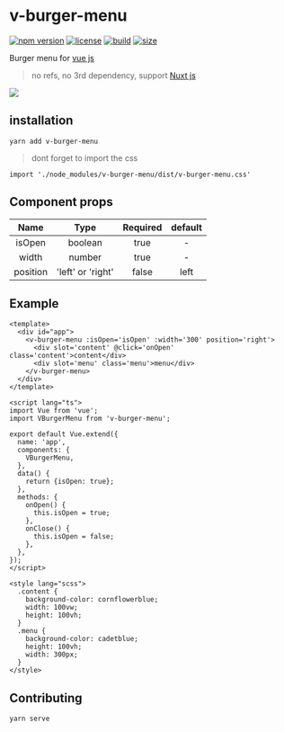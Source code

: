 # v-burger-menu

[![npm version](https://badge.fury.io/js/v-burger-menu.svg)](https://badge.fury.io/js/v-burger-menu)
[![license](https://img.shields.io/github/license/echoulen/vue-burger-menu.svg)](https://opensource.org/licenses/MIT)
[![build](https://travis-ci.org/echoulen/vue-burger-menu.svg?branch=master)](https://travis-ci.org/echoulen/vue-burger-menu)
[![size](https://badgen.net/bundlephobia/minzip/v-burger-menu)](https://bundlephobia.com/result?p=v-burger-menu)

Burger menu for [vue js](https://vuejs.org/)

> no refs, no 3rd dependency, support [Nuxt js](https://nuxtjs.org/)

![](https://media.giphy.com/media/1fkFwcmRn9NuqhlE1X/giphy.gif)

## installation
`yarn add v-burger-menu`

> dont forget to import the css

`import './node_modules/v-burger-menu/dist/v-burger-menu.css'`

## Component props
|Name|Type|Required|default|
|:------:|:------:|:------:|:------:|
|isOpen|boolean|true|-|
|width|number|true|-|
|position|'left' or 'right'|false|left|

## Example
```vue
<template>
  <div id="app">
    <v-burger-menu :isOpen='isOpen' :width='300' position='right'>
      <div slot='content' @click='onOpen' class='content'>content</div>
      <div slot='menu' class='menu'>menu</div>
    </v-burger-menu>
  </div>
</template>

<script lang="ts">
import Vue from 'vue';
import VBurgerMenu from 'v-burger-menu';

export default Vue.extend({
  name: 'app',
  components: {
    VBurgerMenu,
  },
  data() {
    return {isOpen: true};
  },
  methods: {
    onOpen() {
      this.isOpen = true;
    },
    onClose() {
      this.isOpen = false;
    },
  },
});
</script>

<style lang="scss">
  .content {
    background-color: cornflowerblue;
    width: 100vw;
    height: 100vh;
  }
  .menu {
    background-color: cadetblue;
    height: 100vh;
    width: 300px;
  }
</style>
```

## Contributing
`yarn serve`
